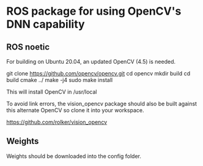 # ROS package for using OpenCV's DNN capability

## ROS noetic

For building on Ubuntu 20.04, an updated OpenCV (4.5) is needed.

git clone https://github.com/opencv/opencv.git
cd opencv
mkdir build
cd build
cmake ../
make -j4
sudo make install

This will install OpenCV in /usr/local

To avoid link errors, the vision_opencv package should also be built against this alternate OpenCV so clone it into your workspace.

https://github.com/rolker/vision_opencv

## Weights

Weights should be downloaded into the config folder.

